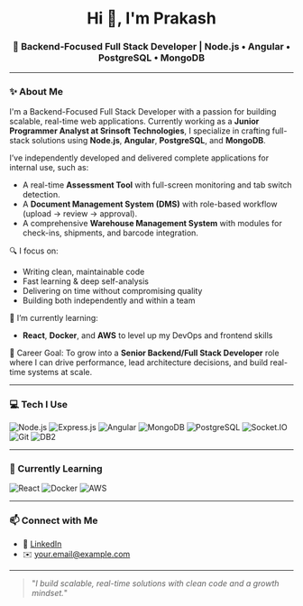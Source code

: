 <h1 align="center">Hi 👋, I'm Prakash</h1>
<h3 align="center">🚀 Backend‑Focused Full Stack Developer | Node.js • Angular • PostgreSQL • MongoDB</h3>

---

### ✨ About Me

I'm a Backend-Focused Full Stack Developer with a passion for building scalable, real-time web applications. Currently working as a **Junior Programmer Analyst at Srinsoft Technologies**, I specialize in crafting full-stack solutions using **Node.js**, **Angular**, **PostgreSQL**, and **MongoDB**.

I’ve independently developed and delivered complete applications for internal use, such as:
- A real-time **Assessment Tool** with full-screen monitoring and tab switch detection.
- A **Document Management System (DMS)** with role-based workflow (upload → review → approval).
- A comprehensive **Warehouse Management System** with modules for check-ins, shipments, and barcode integration.

🔍 I focus on:
- Writing clean, maintainable code  
- Fast learning & deep self-analysis  
- Delivering on time without compromising quality  
- Building both independently and within a team  

🚀 I’m currently learning:
- **React**, **Docker**, and **AWS** to level up my DevOps and frontend skills

🎯 Career Goal:
To grow into a **Senior Backend/Full Stack Developer** role where I can drive performance, lead architecture decisions, and build real-time systems at scale.

---

### 💻 Tech I Use

<p align="left">
  <img src="https://camo.githubusercontent.com/1f38cf08df47f844a219a49a6f2b7c53735c74db76591eeb2a7510e2a8a81a26/68747470733a2f2fimg.shields.io/badge/Node.js-43853D?logo=node.js&logoColor=white" alt="Node.js"/>
  <img src="https://camo.githubusercontent.com/f2e1a7f07e85cb28c823b4e8e0cbf8784197eb6948b540e0a107c9b1cefc9b93/68747470733a2f2fimg.shields.io/badge/Express.js-000000?logo=express&logoColor=white" alt="Express.js"/>
  <img src="https://camo.githubusercontent.com/8473e499c7c7886fa426948d0bb3fb442a6cfe2853df9e6e6e6df9d6601a8c77/68747470733a2f2fimg.shields.io/badge/Angular-CD0909?logo=angular&logoColor=white" alt="Angular"/>
  <img src="https://camo.githubusercontent.com/01cf6e6052a7b0ec15cf17d7aa6ba7dca60d1baf91ec3f3d3ce2e4584ccdbdde/68747470733a2f2fimg.shields.io/badge/MongoDB-47A248?logo=mongodb&logoColor=white" alt="MongoDB"/>
  <img src="https://camo.githubusercontent.com/6794b2ea2f2fc94341bcdb8b9b8cce8c1fc01754347d6510b3cdb2de2726f842/68747470733a2f2fimg.shields.io/badge/PostgreSQL-4169E1?logo=postgresql&logoColor=white" alt="PostgreSQL"/>
  <img src="https://camo.githubusercontent.com/48884bb43284dfbe8815a7b9741b1a3a55c1c00b2e7e94e94f2cbb9a39b1843d/68747470733a2f2fimg.shields.io/badge/Socket.IO-010101?logo=socket.io&logoColor=white" alt="Socket.IO"/>
  <img src="https://camo.githubusercontent.com/4371c97eac5d6e8adfd0b191ed5e12e32c238d5e05c71b59a52234910f95136b/68747470733a2f2fimg.shields.io/badge/Git-F05032?logo=git&logoColor=white" alt="Git"/>
  <img src="https://camo.githubusercontent.com/88fda94a7f5d6c8e7f0f7d7b9a89aa1885090df478c9fda8774626809b4bd399/68747470733a2f2fimg.shields.io/badge/DB2-124F8A?logo=ibm-db2&logoColor=white" alt="DB2"/>
</p>

---

### 🌱 Currently Learning

<p align="left">
  <img src="https://camo.githubusercontent.com/fbcbefcc3c50d7a103e88d2e403f176ecbeec1739bbfae8f32cd43f4e3ec7bb3/68747470733a2f2fimg.shields.io/badge/React-61DAFB?logo=react&logoColor=black" alt="React"/>
  <img src="https://camo.githubusercontent.com/029ffef43db7a5e9b6f95675c2b4b0cd443a9d3bb3e6e9861eeb01f155f9772b/68747470733a2f2fimg.shields.io/badge/Docker-2496ED?logo=docker&logoColor=white" alt="Docker"/>
  <img src="https://camo.githubusercontent.com/f5a56f87f8cf1973d5ab0f0bc9e6b5823a9f95b0d690cf9832e2c3aa99d03c8e/68747470733a2f2fimg.shields.io/badge/AWS-232F3E?logo=amazon-aws&logoColor=white" alt="AWS"/>
</p>

---

### 📫 Connect with Me

- 🔗 [LinkedIn](https://linkedin.com/in/your-custom-url)  
- ✉️ your.email@example.com

---

> "_I build scalable, real-time solutions with clean code and a growth mindset._"
